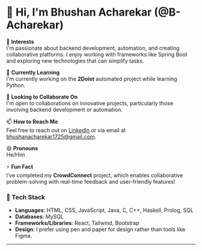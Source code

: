 # 👋 Hi, I'm Bhushan Acharekar (@B-Acharekar)

👀 **Interests**  
I'm passionate about backend development, automation, and creating collaborative platforms. I enjoy working with frameworks like Spring Boot and exploring new technologies that can simplify tasks.

🌱 **Currently Learning**  
I'm currently working on the **2Doist** automated project while learning Python.

💞️ **Looking to Collaborate On**  
I'm open to collaborations on innovative projects, particularly those involving backend development or automation.

📫 **How to Reach Me**  
Feel free to reach out on [LinkedIn](https://www.linkedin.com/in/your-link-here/) or via email at [bhushanacharekar1725@gmail.com](mailto:bhushanacharekar1725@gmail.com).

😄 **Pronouns**  
He/Him

⚡ **Fun Fact**  
I’ve completed my **CrowdConnect** project, which enables collaborative problem-solving with real-time feedback and user-friendly features! 

### 🔧 Tech Stack  
- **Languages**: HTML, CSS, JavaScript, Java, C, C++, Haskell, Prolog, SQL
- **Databases**: MySQL
- **Frameworks/Libraries**: React, Tailwind, Bootstrap
- **Design**: I prefer using pen and paper for design rather than tools like Figma.

---

<!---
B-Acharekar/B-Acharekar is a ✨ special ✨ repository because its `README.md` (this file) appears on your GitHub profile.
You can click the Preview link to take a look at your changes.
--->
